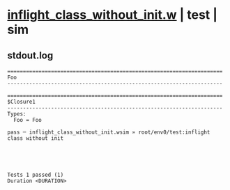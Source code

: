 # [inflight_class_without_init.w](../../../../../examples/tests/valid/inflight_class_without_init.w) | test | sim

## stdout.log
```log
=====================================================================
Foo
---------------------------------------------------------------------

=====================================================================
$Closure1
---------------------------------------------------------------------
Types:
  Foo = Foo

pass ─ inflight_class_without_init.wsim » root/env0/test:inflight class without init
 




Tests 1 passed (1) 
Duration <DURATION>

```

